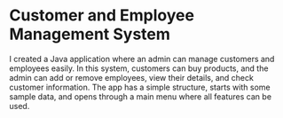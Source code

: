 # Customer and Employee Management System
I created a Java application where an admin can manage customers and employees easily. In this system, customers can buy products, 
and the admin can add or remove employees, view their details, and check customer information. The app has a simple structure, starts with some sample data,
and opens through a main menu where all features can be used.

